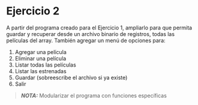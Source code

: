 # Ejercicio 2
A partir del programa creado para el Ejercicio 1, ampliarlo para que permita guardar y recuperar desde un archivo binario de registros, todas las películas del array. También agregar un menú de opciones para:
1. Agregar una película
2. Eliminar una película
3. Listar todas las películas
4. Listar las estrenadas
5. Guardar (sobreescribe el archivo si ya existe)
6. Salir

> **_NOTA:_** Modularizar el programa con funciones específicas